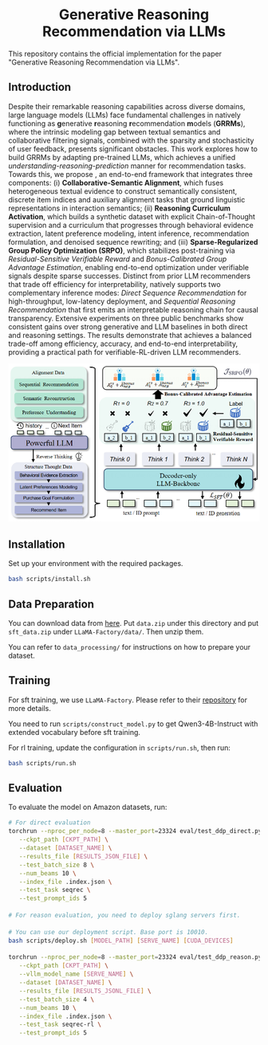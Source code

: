 <h1 align="center">Generative Reasoning Recommendation via LLMs</h1>

This repository contains the official implementation for the paper "Generative Reasoning Recommendation via LLMs".

## Introduction

Despite their remarkable reasoning capabilities across diverse domains,
large language models (LLMs) face fundamental challenges in natively
functioning as **g**enerative **r**easoning **r**ecommendation
**m**odels (**GRRMs**), where the intrinsic modeling gap between textual
semantics and collaborative filtering signals, combined with the
sparsity and stochasticity of user feedback, presents significant
obstacles. This work explores how to build GRRMs by adapting pre-trained
LLMs, which achieves a unified *understanding-reasoning-prediction*
manner for recommendation tasks. Towards this, we propose , an
end-to-end framework that integrates three components: (i)
**Collaborative-Semantic Alignment**, which fuses heterogeneous textual
evidence to construct semantically consistent, discrete item indices and
auxiliary alignment tasks that ground linguistic representations in
interaction semantics; (ii) **Reasoning Curriculum Activation**, which
builds a synthetic dataset with explicit Chain-of-Thought supervision
and a curriculum that progresses through behavioral evidence extraction,
latent preference modeling, intent inference, recommendation
formulation, and denoised sequence rewriting; and (iii)
**Sparse-Regularized Group Policy Optimization (SRPO)**, which
stabilizes post-training via *Residual-Sensitive Verifiable Reward* and
*Bonus-Calibrated Group Advantage Estimation*, enabling end-to-end
optimization under verifiable signals despite sparse successes. Distinct
from prior LLM recommenders that trade off efficiency for
interpretability, natively supports two complementary inference modes:
*Direct Sequence Recommendation* for high-throughput, low-latency
deployment, and *Sequential Reasoning Recommendation* that first emits
an interpretable reasoning chain for causal transparency. Extensive
experiments on three public benchmarks show consistent gains over strong
generative and LLM baselines in both direct and reasoning settings. The
results demonstrate that achieves a balanced trade-off among efficiency,
accuracy, and end-to-end interpretability, providing a practical path
for verifiable-RL-driven LLM recommenders.

<img src="assets/framework.png" alt="framework">

## Installation

Set up your environment with the required packages.

   ```bash
   bash scripts/install.sh
   ```

## Data Preparation

You can download data from [here](https://huggingface.co/datasets/Frywind/POLM_data). Put `data.zip` under this directory and put `sft_data.zip` under `LLaMA-Factory/data/`. Then unzip them.

   You can refer to `data_processing/` for instructions on how to prepare your dataset.

## Training

For sft training, we use `LLaMA-Factory`. Please refer to their [repository](./LLaMA-Factory) for more details. 

   You need to run `scripts/construct_model.py` to get Qwen3-4B-Instruct with extended vocabulary before sft training.

For rl training, update the configuration in `scripts/run.sh`, then run:

```bash
bash scripts/run.sh
```

## Evaluation

To evaluate the model on Amazon datasets, run:

   ```bash
   # For direct evaluation
   torchrun --nproc_per_node=8 --master_port=23324 eval/test_ddp_direct.py \
      --ckpt_path [CKPT_PATH] \
      --dataset [DATASET_NAME] \
      --results_file [RESULTS_JSON_FILE] \
      --test_batch_size 8 \
      --num_beams 10 \
      --index_file .index.json \
      --test_task seqrec \
      --test_prompt_ids 5

   # For reason evaluation, you need to deploy sglang servers first.

   # You can use our deployment script. Base port is 10010.
   bash scripts/deploy.sh [MODEL_PATH] [SERVE_NAME] [CUDA_DEVICES]

   torchrun --nproc_per_node=8 --master_port=23324 eval/test_ddp_reason.py \
      --ckpt_path [CKPT_PATH] \
      --vllm_model_name [SERVE_NAME] \
      --dataset [DATASET_NAME] \
      --results_file [RESULTS_JSONL_FILE] \
      --test_batch_size 4 \
      --num_beams 10 \
      --index_file .index.json \
      --test_task seqrec-rl \
      --test_prompt_ids 5
   ```